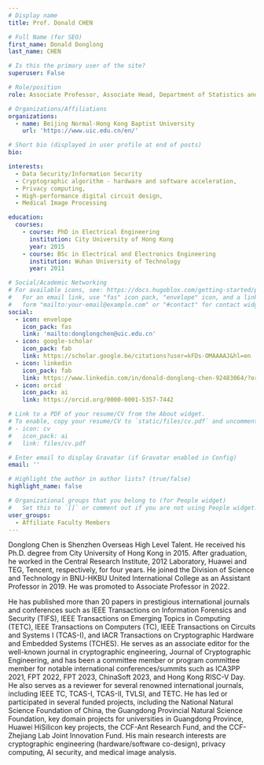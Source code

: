 ```yaml
---
# Display name
title: Prof. Donald CHEN

# Full Name (for SEO)
first_name: Donald Donglong
last_name: CHEN

# Is this the primary user of the site?
superuser: False

# Role/position
role: Associate Professor, Associate Head, Department of Statistics and Data Science

# Organizations/Affiliations
organizations:
  - name: Beijing Normal-Hong Kong Baptist University
    url: 'https://www.uic.edu.cn/en/'

# Short bio (displayed in user profile at end of posts)
bio: 

interests:
  - Data Security/Information Security
  - Cryptographic algorithm - hardware and software acceleration,
  - Privacy computing,
  - High-performance digital circuit design,
  - Medical Image Processing

education:
  courses:
    - course: PhD in Electrical Engineering
      institution: City University of Hong Kong
      year: 2015
    - course: BSc in Electrical and Electronics Engineering
      institution: Wuhan University of Technology
      year: 2011

# Social/Academic Networking
# For available icons, see: https://docs.hugoblox.com/getting-started/page-builder/#icons
#   For an email link, use "fas" icon pack, "envelope" icon, and a link in the
#   form "mailto:your-email@example.com" or "#contact" for contact widget.
social:
  - icon: envelope
    icon_pack: fas
    link: 'mailto:donglongchen@uic.edu.cn'
  - icon: google-scholar
    icon_pack: fab
    link: https://scholar.google.be/citations?user=kFDs-OMAAAAJ&hl=en
  - icon: linkedin
    icon_pack: fab
    link: https://www.linkedin.com/in/donald-donglong-chen-92483064/?originalSubdomain=hk  
  - icon: orcid
    icon_pack: ai
    link: https://orcid.org/0000-0001-5357-7442

# Link to a PDF of your resume/CV from the About widget.
# To enable, copy your resume/CV to `static/files/cv.pdf` and uncomment the lines below.
# - icon: cv
#   icon_pack: ai
#   link: files/cv.pdf

# Enter email to display Gravatar (if Gravatar enabled in Config)
email: ''

# Highlight the author in author lists? (true/false)
highlight_name: false

# Organizational groups that you belong to (for People widget)
#   Set this to `[]` or comment out if you are not using People widget.
user_groups:
  - Affiliate Faculty Members
---
```


Donglong Chen is Shenzhen Overseas High Level Talent. He received his Ph.D. degree from City University of Hong Kong in 2015. After graduation, he worked in the Central Research Institute, 2012 Laboratory, Huawei and TEG, Tencent, respectively, for four years. He joined the Division of Science and Technology in BNU-HKBU United International College as an Assistant Professor in 2019. He was promoted to Associate Professor in 2022.


He has published more than 20 papers in prestigious international journals and conferences such as IEEE Transactions on Information Forensics and Security (TIFS), IEEE Transactions on Emerging Topics in Computing (TETC), IEEE Transactions on Computers (TC), IEEE Transactions on Circuits and Systems I (TCAS-I), and IACR Transactions on Cryptographic Hardware and Embedded Systems (TCHES). He serves as an associate editor for the well-known journal in cryptographic engineering, Journal of Cryptographic Engineering, and has been a committee member or program committee member for notable international conferences/summits such as ICA3PP 2021, FPT 2022, FPT 2023, ChinaSoft 2023, and Hong Kong RISC-V Day. He also serves as a reviewer for several renowned international journals, including IEEE TC, TCAS-I, TCAS-II, TVLSI, and TETC. He has led or participated in several funded projects, including the National Natural Science Foundation of China, the Guangdong Provincial Natural Science Foundation, key domain projects for universities in Guangdong Province, Huawei HiSilicon key projects, the CCF-Ant Research Fund, and the CCF-Zhejiang Lab Joint Innovation Fund. His main research interests are cryptographic engineering (hardware/software co-design), privacy computing, AI security, and medical image analysis.